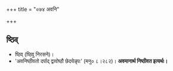 +++
title = "०७४ अवनि"

+++

## ष्ठिव्
- ष्ठिव् (ष्ठिवु निरसने)।
- 'अवनिष्ठीवतो दर्पाद् द्वावोष्ठौ छेदयेन्नृपः' (मनु० ८।२८२)। **अवमानार्थ निष्ठीवत इत्यर्थः।**
